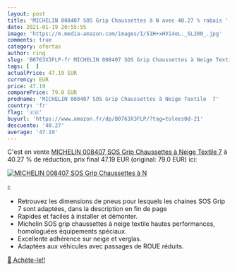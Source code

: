 ```yaml
---
layout: post
title: 'MICHELIN 008407 SOS Grip Chaussettes à N avec 40.27 % rabais '
date: 2021-01-19 20:55:55
image: 'https://m.media-amazon.com/images/I/51H+xHVi4eL._SL200_.jpg'
comments: true
category: ofertas
author: ring
slug: 'B0763X3FLP-fr MICHELIN 008407 SOS Grip Chaussettes à Neige Textile 7'
tags: [  ]
actualPrice: 47.19 EUR
currency: EUR
price: 47.19
comparePrice: 79.0 EUR
prodname: 'MICHELIN 008407 SOS Grip Chaussettes à Neige Textile  7'
country: 'fr'
flag: '🇫🇷'
buyurl: 'https://www.amazon.fr/dp/B0763X3FLP/?tag=tolees0d-21'
descuento: '40.27'
average: '47.19'
---
```


C'est en vente [MICHELIN 008407 SOS Grip Chaussettes à Neige Textile  7](https://www.amazon.fr/dp/B0763X3FLP/?tag=tolees0d-21)  à  40.27 % de réduction, prix final  47.19 EUR (original: 79.0 EUR) ici:

[![MICHELIN 008407 SOS Grip Chaussettes à N](https://m.media-amazon.com/images/I/51H+xHVi4eL._SL200_.jpg)](https://www.amazon.fr/dp/B0763X3FLP/?tag=tolees0d-21)

ℹ️:

- Retrouvez les dimensions de pneus pour lesquels les chaines SOS Grip 7 sont adaptées, dans la description en fin de page
- Rapides et faciles à installer et démonter.
- Michelin SOS grip chaussettes à neige textile hautes performances, homologuées équipements spéciaux.
- Excellente adhérence sur neige et verglas.
- Adaptées aux véhicules avec passages de ROUE réduits.

[🛒 Achète-le!!](https://www.amazon.fr/dp/B0763X3FLP/?tag=tolees0d-21)
